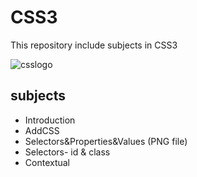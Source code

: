 # CSS3
This repository include subjects in CSS3


![csslogo](https://user-images.githubusercontent.com/29695545/45599672-88072e00-b9f8-11e8-94ef-62920ae06b87.jpg)


## subjects
* Introduction
* AddCSS
* Selectors&Properties&Values (PNG file)
* Selectors- id & class
* Contextual
